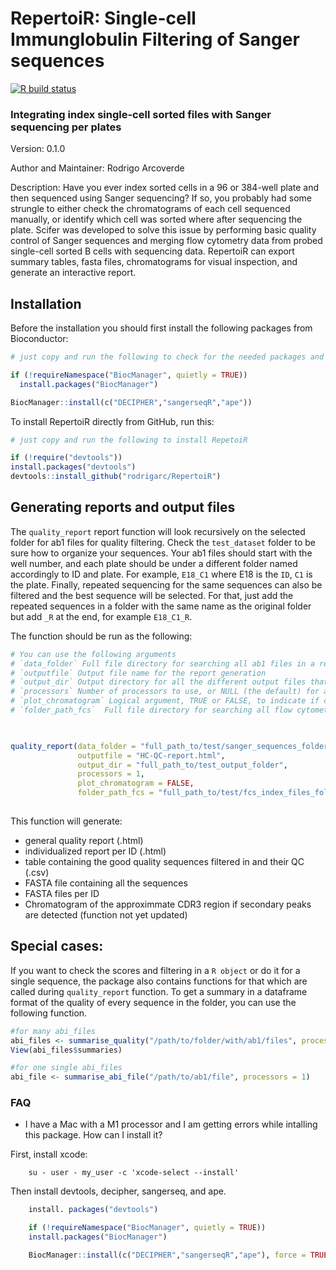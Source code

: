# RepertoiR: Single-cell Immunglobulin Filtering of Sanger sequences
[![R build
status](https://github.com/rodrigarc/RepertoiR/workflows/R-CMD-check/badge.svg)](https://github.com/rodrigarc/RepertoiR/actions)

### Integrating index single-cell sorted files with Sanger sequencing per plates



Version: 0.1.0  

Author and Maintainer: Rodrigo Arcoverde  

Description: Have you ever index sorted cells in a 96 or 384-well plate and then sequenced using Sanger sequencing? If so, you probably had some strungle to either check the chromatograms of each cell sequenced manually, or identify which cell was sorted where after sequencing the plate. Scifer was developed to solve this issue by performing basic quality control of Sanger sequences and merging flow cytometry data from probed single-cell sorted B cells with sequencing data. RepertoiR can export summary tables, fasta files, chromatograms for visual inspection, and generate an interactive report.

## Installation

Before the installation you should first install the following packages from Bioconductor:

```r
# just copy and run the following to check for the needed packages and install them if needed

if (!requireNamespace("BiocManager", quietly = TRUE))
  install.packages("BiocManager")

BiocManager::install(c("DECIPHER","sangerseqR","ape"))
```

To install RepertoiR directly from GitHub, run this:

```r
# just copy and run the following to install RepetoiR

if (!require("devtools"))
install.packages("devtools")
devtools::install_github("rodrigarc/RepertoiR")
```

## Generating reports and output files

The ```quality_report``` report function will look recursively on the selected folder for ab1 files for quality filtering. Check the ```test_dataset``` folder to be sure how to organize your sequences. Your ab1 files should start with the well number, and each plate should be under a different folder named accordingly to ID and plate. For example, ```E18_C1``` where E18 is the ```ID```, ```C1``` is the plate. Finally, repeated sequencing for the same sequences can also be filtered and the best sequence will be selected. For that, just add the repeated sequences in a folder with the same name as the original folder but add ```_R``` at the end, for example ```E18_C1_R```. 

The function should be run as the following:

```r
# You can use the following arguments 
# `data_folder` Full file directory for searching all ab1 files in a recursive search method (all files including files in subfolders)
# `outputfile` Output file name for the report generation
# `output_dir` Output directory for all the different output files that are generated during the report
# `processors` Number of processors to use, or NULL (the default) for all available processors
# `plot_chromatogram` Logical argument, TRUE or FALSE, to indicate if chromatograms should be plotted or not. Default is FALSE.
# `folder_path_fcs`  Full file directory for searching all flow cytometry index files (.fcs) in a recursive search method (all files including files in subfolders)


  
quality_report(data_folder = "full_path_to/test/sanger_sequences_folder",
               outputfile = "HC-QC-report.html",
               output_dir = "full_path_to/test_output_folder",
               processors = 1,
               plot_chromatogram = FALSE,
               folder_path_fcs = "full_path_to/test/fcs_index_files_folder)
               

```

This function will generate: 
 - general quality report (.html)
 - individualized report per ID (.html)
 - table containing the good quality sequences filtered in and their QC (.csv)
 - FASTA file containing all the sequences
 - FASTA files per ID 
 - Chromatogram of the approximmate CDR3 region if secondary peaks are detected (function not yet updated)  


## Special cases:

If you want to check the scores and filtering in a ```R object``` or do it for a single sequence, the package also contains functions for that which are called during ```quality_report``` function. To get a summary in a dataframe format of the quality of every sequence in the folder, you can use the following function. 

```r
#for many abi_files 
abi_files <- summarise_quality("/path/to/folder/with/ab1/files", processors = 1)
View(abi_files$summaries)

#for one single abi_files
abi_file <- summarise_abi_file("/path/to/ab1/file", processors = 1)
```

### FAQ
* I have a Mac with a M1 processor and I am getting errors while intalling this package. How can I install it?
        
First, install xcode:

```
    su - user - my_user -c 'xcode-select --install'   
```

Then install devtools, decipher, sangerseq, and ape.
   

```r
    install. packages("devtools")

    if (!requireNamespace("BiocManager", quietly = TRUE))
    install.packages("BiocManager")

    BiocManager::install(c("DECIPHER","sangerseqR","ape"), force = TRUE)
```

